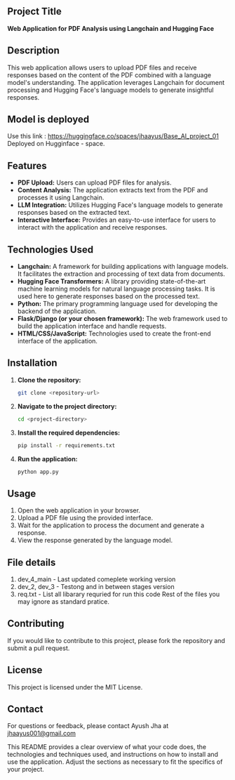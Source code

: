 ## Project Title
**Web Application for PDF Analysis using Langchain and Hugging Face**

## Description
This web application allows users to upload PDF files and receive responses based on the content of the PDF combined with a language model's understanding. The application leverages Langchain for document processing and Hugging Face's language models to generate insightful responses.

## Model is deployed 
Use this link : https://huggingface.co/spaces/jhaayus/Base_AI_project_01 
Deployed on Hugginface - space. 

## Features
- **PDF Upload:** Users can upload PDF files for analysis.
- **Content Analysis:** The application extracts text from the PDF and processes it using Langchain.
- **LLM Integration:** Utilizes Hugging Face's language models to generate responses based on the extracted text.
- **Interactive Interface:** Provides an easy-to-use interface for users to interact with the application and receive responses.

## Technologies Used
- **Langchain:** A framework for building applications with language models. It facilitates the extraction and processing of text data from documents.
- **Hugging Face Transformers:** A library providing state-of-the-art machine learning models for natural language processing tasks. It is used here to generate responses based on the processed text.
- **Python:** The primary programming language used for developing the backend of the application.
- **Flask/Django (or your chosen framework):** The web framework used to build the application interface and handle requests.
- **HTML/CSS/JavaScript:** Technologies used to create the front-end interface of the application.

## Installation
1. **Clone the repository:**
   ```bash
   git clone <repository-url>
   ```
2. **Navigate to the project directory:**
   ```bash
   cd <project-directory>
   ```
3. **Install the required dependencies:**
   ```bash
   pip install -r requirements.txt
   ```
4. **Run the application:**
   ```bash
   python app.py
   ```

## Usage
1. Open the web application in your browser.
2. Upload a PDF file using the provided interface.
3. Wait for the application to process the document and generate a response.
4. View the response generated by the language model.

## File details
1. dev_4_main - Last updated comeplete working version 
2. dev_2, dev_3 - Testong and in between stages version
3. req.txt - List all libarary requried for run this code
Rest of the files you may ignore as standard pratice.

## Contributing
If you would like to contribute to this project, please fork the repository and submit a pull request.

## License
This project is licensed under the MIT License.

## Contact
For questions or feedback, please contact Ayush Jha at jhaayus001@gmail.com 

This README provides a clear overview of what your code does, the technologies and techniques used, and instructions on how to install and use the application. Adjust the sections as necessary to fit the specifics of your project.
